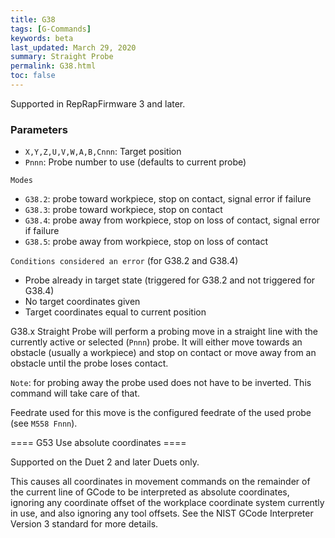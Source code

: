 ```yaml
---
title: G38
tags: [G-Commands] 
keywords: beta 
last_updated: March 29, 2020 
summary: Straight Probe 
permalink: G38.html
toc: false 
---
```



Supported in RepRapFirmware 3 and later.

### Parameters

* `X,Y,Z,U,V,W,A,B,Cnnn`: Target position
* `Pnnn`: Probe number to use (defaults to current probe)

`Modes`

* `G38.2`: probe toward workpiece, stop on contact, signal error if failure
* `G38.3`: probe toward workpiece, stop on contact
* `G38.4`: probe away from workpiece, stop on loss of contact, signal error if failure
* `G38.5`: probe away from workpiece, stop on loss of contact

`Conditions considered an error` (for G38.2 and G38.4)

* Probe already in target state (triggered for G38.2 and not triggered for G38.4)
* No target coordinates given
* Target coordinates equal to current position

G38.x Straight Probe will perform a probing move in a straight line with the currently active or selected (`Pnnn`) probe. It will either move towards an obstacle (usually a workpiece) and stop on contact or move away from an obstacle until the probe loses contact.

`Note`: for probing away the probe used does not have to be inverted. This command will take care of that.

Feedrate used for this move is the configured feedrate of the used probe (see `M558 Fnnn`).

==== G53 Use absolute coordinates ====

Supported on the Duet 2 and later Duets only.

This causes all coordinates in movement commands on the remainder of the current line of GCode to be interpreted as absolute coordinates, ignoring any coordinate offset of the workplace coordinate system currently in use, and also ignoring any tool offsets. See the NIST GCode Interpreter Version 3 standard for more details.

